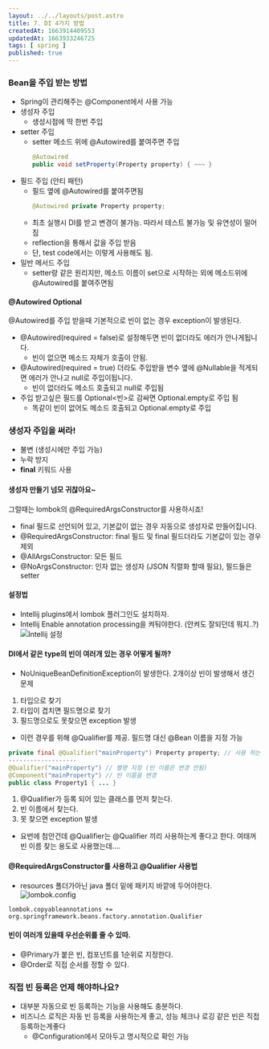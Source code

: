 ```yaml
---
layout: ../../layouts/post.astro
title: 7. DI 4가지 방법
createdAt: 1663914409553
updatedAt: 1663933246725
tags: [ spring ]
published: true
---
```


### Bean을 주입 받는 방법

- Spring이 관리해주는 @Component에서 사용 가능
- 생성자 주입
  - 생성시점에 딱 한번 주입
- setter 주입
  - setter 메소드 위에 @Autowired를 붙여주면 주입
    ```java
    @Autowired
    public void setProperty(Property property) { ~~~ }
    ```
- 필드 주입 (안티 패턴)
  - 필드 옆에 @Autowired를 붙여주면됨
    ```java
    @Autowired private Property property;
    ```
  - 최초 실행시 DI를 받고 변경이 불가능. 따라서 테스트 불가능 및 유연성이 떨어짐
  - reflection을 통해서 값을 주입 받음
  - 단, test code에서는 이렇게 사용해도 됨.
- 일반 메서드 주입
  - setter랑 같은 원리지만, 메소드 이름이 set으로 시작하는 외에 메소드위에 @Autowired를 붙여주면됨

#### @Autowired Optional

@Autowired를 주입 받을때 기본적으로 빈이 없는 경우 exception이 발생된다.

- @Autowired(required = false)로 설정해두면 빈이 없더라도 에러가 안나게됩니다.
  - 빈이 없으면 메소드 자체가 호출이 안됨.
- @Autowired(required = true) 더라도 주입받을 변수 옆에 @Nullable을 적게되면 에러가 안나고 null로 주입이됩니다.
  - 빈이 없더라도 메소드 호출되고 null로 주입됨
- 주입 받고싶은 필드를 Optional<빈>로 감싸면 Optional.empty로 주입 됨
  - 똑같이 빈이 없어도 메소드 호출되고 Optional.empty로 주입

### 생성자 주입을 써라!

- 불변 (생성시에만 주입 가능)
- 누락 방지
- **final** 키워드 사용

#### 생성자 만들기 넘모 귀찮아요~

그럴때는 lombok의 @RequiredArgsConstructor를 사용하시죠!

- final 필드로 선언되어 있고, 기본값이 없는 경우 자동으로 생성자로 만들어집니다.
- @RequiredArgsConstructor: final 필드 및 final 필드더라도 기본값이 있는 경우 제외
- @AllArgsConstructor: 모든 필드
- @NoArgsConstructor: 인자 없는 생성자 (JSON 직렬화 할때 필요), 필드들은 setter

#### 설정법

- Intellij plugins에서 lombok 플러그인도 설치하자.
- Intellij Enable annotation processing을 켜둬야한다. (안켜도 잘되던데 뭐지..?)  
  ![Intellij 설정](/posts/7-di-4_intellij.png)

#### DI에서 같은 type의 빈이 여러개 있는 경우 어떻게 될까?

- NoUniqueBeanDefinitionException이 발생한다. 2개이상 빈이 발생해서 생긴 문제

1. 타입으로 찾기
2. 타입이 겹치면 필드명으로 찾기
3. 필드명으로도 못찾으면 exception 발생

- 이런 경우를 위해 @Qualifier를 제공. 필드명 대신 @Bean 이름을 지정 가능

```java
private final @Qualifier("mainProperty") Property property; // 사용 하는 곳
-------------------
@Qualifier("mainProperty") // 별명 지정 (빈 이름은 변경 안됨)
@Component("mainProperty") // 빈 이름을 변경
public class Property1 { ... }
```

1. @Qualifier가 등록 되어 있는 클래스를 먼저 찾는다.
2. 빈 이름에서 찾는다.
3. 못 찾으면 exception 발생

- 요번에 첨안건데 @Qualifier는 @Qualifier 끼리 사용하는게 좋다고 한다. 여태꺼 빈 이름 찾는 용도로 사용했는데....

#### @RequiredArgsConstructor를 사용하고 @Qualifier 사용법

- resources 폴더가아닌 java 폴더 밑에 패키지 바깥에 두어야한다.  
  ![lombok.config](/posts/7-di-4_lombok-config.png)

```text:lombok.config
lombok.copyableannotations += org.springframework.beans.factory.annotation.Qualifier
```

#### 빈이 여러개 있을때 우선순위를 줄 수 있따.

- @Primary가 붙은 빈, 컴포넌트를 1순위로 지정한다.
- @Order로 직접 순서를 정할 수 있다.

### 직접 빈 등록은 언제 해야하나요?

- 대부분 자동으로 빈 등록하는 기능을 사용해도 충분하다.
- 비즈니스 로직은 자동 빈 등록을 사용하는게 좋고, 성능 체크나 로깅 같은 빈은 직접 등록하는게좋다
  - @Configuration에서 모아두고 명시적으로 확인 가능
